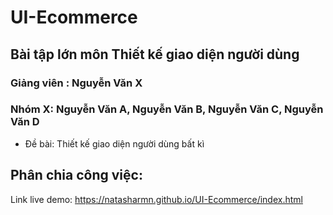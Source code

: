 # UI-Ecommerce
## Bài tập lớn môn Thiết kế giao diện người dùng
### Giảng viên : Nguyễn Văn X
### Nhóm X: Nguyễn Văn A, Nguyễn Văn B, Nguyễn Văn C, Nguyễn Văn D

- Đề bài: Thiết kế giao diện người dùng bất kì 
## Phân chia công việc: 

Link live demo: https://natasharmn.github.io/UI-Ecommerce/index.html
